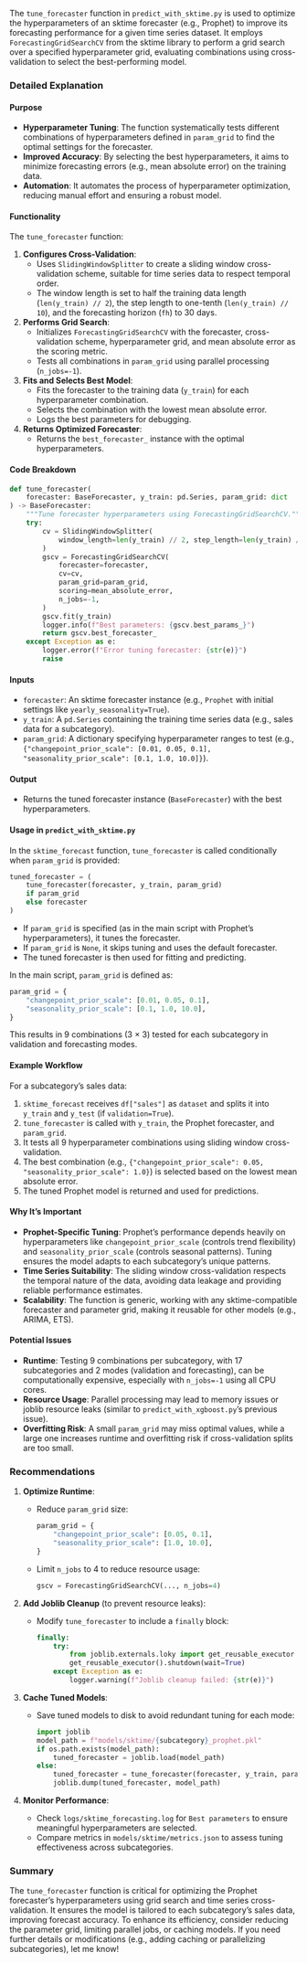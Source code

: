 The `tune_forecaster` function in `predict_with_sktime.py` is used to optimize the hyperparameters of an sktime forecaster (e.g., Prophet) to improve its forecasting performance for a given time series dataset. It employs `ForecastingGridSearchCV` from the sktime library to perform a grid search over a specified hyperparameter grid, evaluating combinations using cross-validation to select the best-performing model.

### Detailed Explanation

#### Purpose
- **Hyperparameter Tuning**: The function systematically tests different combinations of hyperparameters defined in `param_grid` to find the optimal settings for the forecaster.
- **Improved Accuracy**: By selecting the best hyperparameters, it aims to minimize forecasting errors (e.g., mean absolute error) on the training data.
- **Automation**: It automates the process of hyperparameter optimization, reducing manual effort and ensuring a robust model.

#### Functionality
The `tune_forecaster` function:
1. **Configures Cross-Validation**:
   - Uses `SlidingWindowSplitter` to create a sliding window cross-validation scheme, suitable for time series data to respect temporal order.
   - The window length is set to half the training data length (`len(y_train) // 2`), the step length to one-tenth (`len(y_train) // 10`), and the forecasting horizon (`fh`) to 30 days.
2. **Performs Grid Search**:
   - Initializes `ForecastingGridSearchCV` with the forecaster, cross-validation scheme, hyperparameter grid, and mean absolute error as the scoring metric.
   - Tests all combinations in `param_grid` using parallel processing (`n_jobs=-1`).
3. **Fits and Selects Best Model**:
   - Fits the forecaster to the training data (`y_train`) for each hyperparameter combination.
   - Selects the combination with the lowest mean absolute error.
   - Logs the best parameters for debugging.
4. **Returns Optimized Forecaster**:
   - Returns the `best_forecaster_` instance with the optimal hyperparameters.

#### Code Breakdown
```python
def tune_forecaster(
    forecaster: BaseForecaster, y_train: pd.Series, param_grid: dict
) -> BaseForecaster:
    """Tune forecaster hyperparameters using ForecastingGridSearchCV."""
    try:
        cv = SlidingWindowSplitter(
            window_length=len(y_train) // 2, step_length=len(y_train) // 10, fh=30
        )
        gscv = ForecastingGridSearchCV(
            forecaster=forecaster,
            cv=cv,
            param_grid=param_grid,
            scoring=mean_absolute_error,
            n_jobs=-1,
        )
        gscv.fit(y_train)
        logger.info(f"Best parameters: {gscv.best_params_}")
        return gscv.best_forecaster_
    except Exception as e:
        logger.error(f"Error tuning forecaster: {str(e)}")
        raise
```

#### Inputs
- `forecaster`: An sktime forecaster instance (e.g., `Prophet` with initial settings like `yearly_seasonality=True`).
- `y_train`: A `pd.Series` containing the training time series data (e.g., sales data for a subcategory).
- `param_grid`: A dictionary specifying hyperparameter ranges to test (e.g., `{"changepoint_prior_scale": [0.01, 0.05, 0.1], "seasonality_prior_scale": [0.1, 1.0, 10.0]}`).

#### Output
- Returns the tuned forecaster instance (`BaseForecaster`) with the best hyperparameters.

#### Usage in `predict_with_sktime.py`
In the `sktime_forecast` function, `tune_forecaster` is called conditionally when `param_grid` is provided:
```python
tuned_forecaster = (
    tune_forecaster(forecaster, y_train, param_grid)
    if param_grid
    else forecaster
)
```
- If `param_grid` is specified (as in the main script with Prophet’s hyperparameters), it tunes the forecaster.
- If `param_grid` is `None`, it skips tuning and uses the default forecaster.
- The tuned forecaster is then used for fitting and predicting.

In the main script, `param_grid` is defined as:
```python
param_grid = {
    "changepoint_prior_scale": [0.01, 0.05, 0.1],
    "seasonality_prior_scale": [0.1, 1.0, 10.0],
}
```
This results in 9 combinations (3 × 3) tested for each subcategory in validation and forecasting modes.

#### Example Workflow
For a subcategory’s sales data:
1. `sktime_forecast` receives `df["sales"]` as `dataset` and splits it into `y_train` and `y_test` (if `validation=True`).
2. `tune_forecaster` is called with `y_train`, the Prophet forecaster, and `param_grid`.
3. It tests all 9 hyperparameter combinations using sliding window cross-validation.
4. The best combination (e.g., `{"changepoint_prior_scale": 0.05, "seasonality_prior_scale": 1.0}`) is selected based on the lowest mean absolute error.
5. The tuned Prophet model is returned and used for predictions.

#### Why It’s Important
- **Prophet-Specific Tuning**: Prophet’s performance depends heavily on hyperparameters like `changepoint_prior_scale` (controls trend flexibility) and `seasonality_prior_scale` (controls seasonal patterns). Tuning ensures the model adapts to each subcategory’s unique patterns.
- **Time Series Suitability**: The sliding window cross-validation respects the temporal nature of the data, avoiding data leakage and providing reliable performance estimates.
- **Scalability**: The function is generic, working with any sktime-compatible forecaster and parameter grid, making it reusable for other models (e.g., ARIMA, ETS).

#### Potential Issues
- **Runtime**: Testing 9 combinations per subcategory, with 17 subcategories and 2 modes (validation and forecasting), can be computationally expensive, especially with `n_jobs=-1` using all CPU cores.
- **Resource Usage**: Parallel processing may lead to memory issues or joblib resource leaks (similar to `predict_with_xgboost.py`’s previous issue).
- **Overfitting Risk**: A small `param_grid` may miss optimal values, while a large one increases runtime and overfitting risk if cross-validation splits are too small.

### Recommendations
1. **Optimize Runtime**:
   - Reduce `param_grid` size:
     ```python
     param_grid = {
         "changepoint_prior_scale": [0.05, 0.1],
         "seasonality_prior_scale": [1.0, 10.0],
     }
     ```
   - Limit `n_jobs` to 4 to reduce resource usage:
     ```python
     gscv = ForecastingGridSearchCV(..., n_jobs=4)
     ```

2. **Add Joblib Cleanup** (to prevent resource leaks):
   - Modify `tune_forecaster` to include a `finally` block:
     ```python
     finally:
         try:
             from joblib.externals.loky import get_reusable_executor
             get_reusable_executor().shutdown(wait=True)
         except Exception as e:
             logger.warning(f"Joblib cleanup failed: {str(e)}")
     ```

3. **Cache Tuned Models**:
   - Save tuned models to disk to avoid redundant tuning for each mode:
     ```python
     import joblib
     model_path = f"models/sktime/{subcategory}_prophet.pkl"
     if os.path.exists(model_path):
         tuned_forecaster = joblib.load(model_path)
     else:
         tuned_forecaster = tune_forecaster(forecaster, y_train, param_grid)
         joblib.dump(tuned_forecaster, model_path)
     ```

4. **Monitor Performance**:
   - Check `logs/sktime_forecasting.log` for `Best parameters` to ensure meaningful hyperparameters are selected.
   - Compare metrics in `models/sktime/metrics.json` to assess tuning effectiveness across subcategories.

### Summary
The `tune_forecaster` function is critical for optimizing the Prophet forecaster’s hyperparameters using grid search and time series cross-validation. It ensures the model is tailored to each subcategory’s sales data, improving forecast accuracy. To enhance its efficiency, consider reducing the parameter grid, limiting parallel jobs, or caching models. If you need further details or modifications (e.g., adding caching or parallelizing subcategories), let me know!
